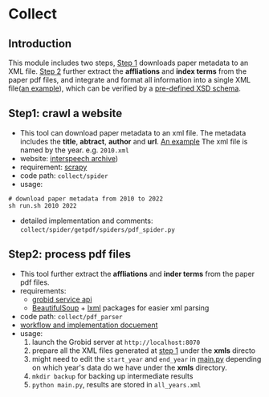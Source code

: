 # Collect 

## Introduction
This module includes two steps, [Step 1](#step1-crawl-a-website) downloads paper metadata to an XML file. [Step 2](#step2-process-pdf-files) further extract the **affliations** and **index terms** from the paper pdf files, and integrate and format all information into a single XML file([an example](pdf_parser/schema/papers_example.xml)), which can be verified by a [pre-defined XSD schema](pdf_parser/schema/papers_schema.xsd).

## Step1: crawl a website

- This tool can download paper metadata to an xml file. The metadata includes the **title**, **abtract**, **author** and **url**. [An example](spider/example/2010.xml) The xml file is named by the year. e.g. `2010.xml`
- website: [interspeech archive](https://www.isca-speech.org/archive/))
- requirement: [scrapy](https://scrapy.org/)
- code path: `collect/spider`
- usage:
```xdg
# download paper metadata from 2010 to 2022
sh run.sh 2010 2022
```
- detailed implementation and comments: `collect/spider/getpdf/spiders/pdf_spider.py`
  
## Step2: process pdf files
- This tool further extract the **affliations** and **inder terms** from the paper pdf files.
- requirements: 
  - [grobid service api](https://grobid.readthedocs.io/en/latest/Grobid-service/)
  - [BeautifulSoup](https://www.crummy.com/software/BeautifulSoup/bs4/doc/) + [lxml](https://lxml.de/) packages for easier xml parsing
- code path: `collect/pdf_parser`
- [workflow and implementation docuement](pdf_parser/How%20Pdf%20Parser%20Works.md)
- usage:
  1. launch the Grobid server at `http://localhost:8070` 
  2. prepare all the XML files generated at [step 1](#step1-crawl-a-website) under the **xmls** directo
  3. might need to edit the `start_year` and `end_year` in [main.py](pdf_parser/main.py) depending on which year's data do we have under the **xmls** directory. 
  4. `mkdir backup` for backing up intermediate results
  5. `python main.py`, results are stored in `all_years.xml`